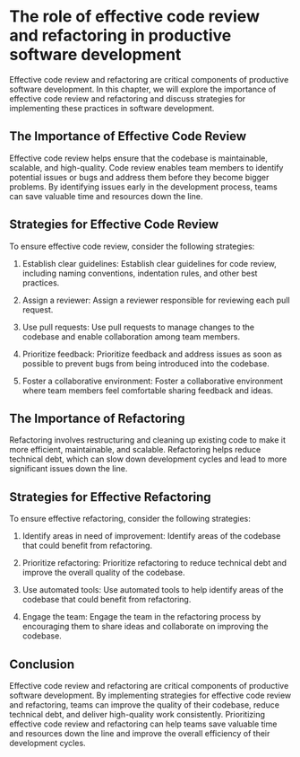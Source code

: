 The role of effective code review and refactoring in productive software development
======================================================================================================================================

Effective code review and refactoring are critical components of productive software development. In this chapter, we will explore the importance of effective code review and refactoring and discuss strategies for implementing these practices in software development.

The Importance of Effective Code Review
---------------------------------------

Effective code review helps ensure that the codebase is maintainable, scalable, and high-quality. Code review enables team members to identify potential issues or bugs and address them before they become bigger problems. By identifying issues early in the development process, teams can save valuable time and resources down the line.

Strategies for Effective Code Review
------------------------------------

To ensure effective code review, consider the following strategies:

1. Establish clear guidelines: Establish clear guidelines for code review, including naming conventions, indentation rules, and other best practices.

2. Assign a reviewer: Assign a reviewer responsible for reviewing each pull request.

3. Use pull requests: Use pull requests to manage changes to the codebase and enable collaboration among team members.

4. Prioritize feedback: Prioritize feedback and address issues as soon as possible to prevent bugs from being introduced into the codebase.

5. Foster a collaborative environment: Foster a collaborative environment where team members feel comfortable sharing feedback and ideas.

The Importance of Refactoring
-----------------------------

Refactoring involves restructuring and cleaning up existing code to make it more efficient, maintainable, and scalable. Refactoring helps reduce technical debt, which can slow down development cycles and lead to more significant issues down the line.

Strategies for Effective Refactoring
------------------------------------

To ensure effective refactoring, consider the following strategies:

1. Identify areas in need of improvement: Identify areas of the codebase that could benefit from refactoring.

2. Prioritize refactoring: Prioritize refactoring to reduce technical debt and improve the overall quality of the codebase.

3. Use automated tools: Use automated tools to help identify areas of the codebase that could benefit from refactoring.

4. Engage the team: Engage the team in the refactoring process by encouraging them to share ideas and collaborate on improving the codebase.

Conclusion
----------

Effective code review and refactoring are critical components of productive software development. By implementing strategies for effective code review and refactoring, teams can improve the quality of their codebase, reduce technical debt, and deliver high-quality work consistently. Prioritizing effective code review and refactoring can help teams save valuable time and resources down the line and improve the overall efficiency of their development cycles.
